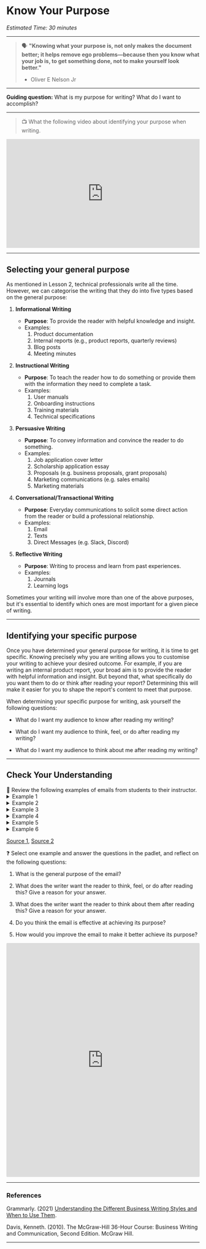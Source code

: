 # Know Your Purpose

*Estimated Time: 30 minutes*

---

> 🗣 **"Knowing what your purpose is, not only makes the document better; it helps remove ego problems—because then you know what your job is, to get something done, not to make yourself look better."**
>
> - Oliver E Nelson Jr

---

**Guiding question:** What is my purpose for writing? What do I want to accomplish?

---

> 📺 What the following video about identifying your purpose when writing.

<div style="position: relative; padding-bottom: 56.25%; height: 0;"><iframe src="https://www.youtube.com/embed/_52pATmhcxk" title="YouTube video player" frameborder="0" allow="accelerometer; autoplay; clipboard-write; encrypted-media; gyroscope; picture-in-picture" allowfullscreen style="position: absolute; top: 0; left: 0; width: 100%; height: 100%;"></iframe></div>

---

## Selecting your general purpose

As mentioned in Lesson 2, technical professionals write all the time. However, we can categorise the writing that they do into five types based on the general purpose: 

1. **Informational Writing**
    - **Purpose**: To provide the reader with helpful knowledge and insight.
    - Examples:
        1. Product documentation
        2. Internal reports (e.g., product reports, quarterly reviews)
        3. Blog posts
        4. Meeting minutes
2. **Instructional Writing**
    - **Purpose**: To teach the reader how to do something or provide them with the information they need to complete a task.
    - Examples:
        1. User manuals
        2. Onboarding instructions
        3. Training materials
        4. Technical specifications
3. **Persuasive Writing**
    - **Purpose**: To convey information and convince the reader to do something.
    - Examples:
        1. Job application cover letter
        2. Scholarship application essay
        3. Proposals (e.g. business proposals, grant proposals)
        4. Marketing communications (e.g. sales emails)
        5. Marketing materials
4. **Conversational/Transactional Writing**
    - **Purpose**: Everyday communications to solicit some direct action from the reader or build a professional relationship.
    - Examples:
        1. Email
        2. Texts
        3. Direct Messages (e.g. Slack, Discord)

5. **Reflective Writing**
    - **Purpose**: Writing to process and learn from past experiences.
    - Examples:
        1. Journals
        2. Learning logs

Sometimes your writing will involve more than one of the above purposes, but it's essential to identify which ones are most important for a given piece of writing. 

---

## Identifying your specific purpose

Once you have determined your general purpose for writing, it is time to get specific. Knowing precisely why you are writing allows you to customise your writing to achieve your desired outcome. For example, if you are writing an internal product report, your broad aim is to provide the reader with helpful information and insight. But beyond that, what specifically do you want them to do or think after reading your report? Determining this will make it easier for you to shape the report's content to meet that purpose.

When determining your specific purpose for writing, ask yourself the following questions:

- What do I want my audience to know after reading my writing?

- What do I want my audience to think, feel, or do after reading my writing?

- What do I want my audience to think about me after reading my writing?

---

## Check Your Understanding

<aside>
📖 Review the following examples of emails from students to their instructor.
 
</aside>

<details>
    <summary> Example 1 </summary>
    
    Subject Line: My grade
    
    Mr. XXX,
    
    Why did you give me an F? I attended most of the classes and at least tried to understand the materials. 
    I think I deserved at least a passing grade. I studied hard for the exam in hopes that I would at least pass the class. 
    Now I am behind another 2 semesters because I have to retake this class and then take Managerial Acct. 
    Can you please reconsider? Hope to hear from you soon.

    Thanks,
    George
    
</details>

<details>
    <summary> Example 2 </summary>
    
    Subject Line: Heyyy!!

    Ms. W!!!!

    Wazzup? 
    girl tell me what we have to do for Friday bcuz I take 3 claeses and wrk 15 hrs/wk and I dont have time 2 git to a comupter to look n e thing up
    I rlly like your cls bcuz your funny 
    well let me know cuz im a rlly gd stdt and need a A in you're cls.
    
</details>


<details>
    <summary> Example 3 </summary>
    
    Subject Line: [None]

    what’s up sherry

    i left my test in the back of the classroom. 
    i was hoping you could pick it up and give me comments on it and also maybe make a study schedule for me so i know how to improve. 
    i know ur busy so thanks
    
</details>

<details>
    <summary> Example 4 </summary>
    
    Subject Line: Help

    Help. I don’t understand this week's lesson. I’m toadly confussed.
    
</details>

<details>
    <summary> Example 5 </summary>
    
    Subject Line: assignment

    I Submitted my papewr on time, but I forgot to check the in text citation and submitted a copy with them all messed up, 
    anyway I resubmitted it today to fix this, but i know that’ late, 
    so just letting you know the paper part was in on time, but the in text citation was not.

</details>

<details>
    <summary> Example 6 </summary>
    
    Subject Line: hi

    can u tell me how to do number 4 on the problem set. 
    i no u went over it in class but i have had a VERY LONG week lol tests ha ha ha and i lost my notes. 
    pleeease help

</details>

[Source 1](http://teachingcollegeenglish.com/2009/07/26/examples-of-poor-email/), [Source 2](https://scienceblogs.com/sciencewoman/2008/02/21/unprofessional-emails-from-stu)

<aside>
    
❓  Select one example and answer the questions in the padlet,  and reflect on the following questions:

1) What is the general purpose of the email?

2) What does the writer want the reader to think, feel, or do after reading this? Give a reason for your answer.

3) What does the writer want the reader to think about them after reading this? Give a reason for your answer.

4) Do you think the email is effective at achieving its purpose?
    
5) How would you improve the email to make it better achieve its purpose?

</aside>

<div style="border:1px solid rgba(0,0,0,0.1);border-radius:2px;box-sizing:border-box;overflow:hidden;position:relative;width:100%;background:#F4F4F4"><iframe src="https://padlet.com/curriculumpad/tjn69beuasvib0fx" frameborder="0" allow="camera;microphone;geolocation" style="width:100%;height:608px;display:block;padding:0;margin:0"></iframe></div>

---

### References

Grammarly. (2021) [Understanding the Different Business Writing Styles and When to Use Them](https://www.grammarly.com/business/learn/business-writing-style/). 

Davis, Kenneth. (2010). The McGraw-Hill 36-Hour Course: Business Writing and Communication, Second Edition. McGraw Hill.

---
